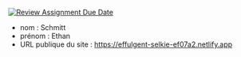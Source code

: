 [![Review Assignment Due Date](https://classroom.github.com/assets/deadline-readme-button-24ddc0f5d75046c5622901739e7c5dd533143b0c8e959d652212380cedb1ea36.svg)](https://classroom.github.com/a/SKyKHAPL)
- nom : Schmitt
- prénom : Ethan 
- URL publique du site : https://effulgent-selkie-ef07a2.netlify.app
